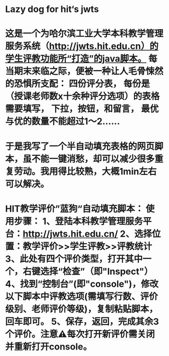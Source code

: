 # Lazy dog for hit‘s jwts
这是一个为哈尔滨工业大学本科教学管理服务系统（http://jwts.hit.edu.cn）的学生评教功能所“打造”的java脚本。
每当期末来临之际，便被一种让人毛骨悚然的恐惧所支配：
四份评分表，
每份是（授课老师数x十余种评分选项）的表格需要填写，
下拉，按钮，和留言，
最优与优的数量不能超过1～2......
==========================================
于是我写了一个半自动填充表格的网页脚本，虽不能一键消愁，却可以减少很多重复劳动。我用得比较熟，大概1min左右可以解决。
==========================================
HIT教学评价”蓝狗“自动填充脚本：
使用步骤：
1、登陆本科教学管理服务平台：http://jwts.hit.edu.cn/
2、选择位置：教学评价>>学生评教>>评教统计
3、此处有四个评价类型，打开其中一个，右键选择“检查”（即"Inspect"）
4、找到“控制台”(即"console")，修改以下脚本中评教选项(需填写行数、评价级别、老师评价等级)，复制粘贴脚本，回车即可。
5、保存，返回，完成其余3个评价。注意⚠️每次打开新评价需关闭并重新打开console。
==========================================
